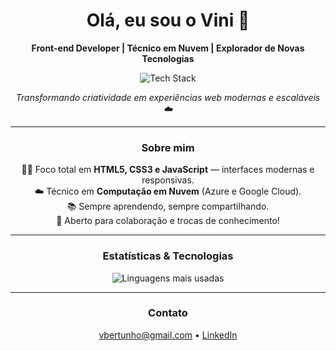 <h1 align="center">Olá, eu sou o Vini 👋</h1>

<p align="center">
  <b>Front-end Developer | Técnico em Nuvem | Explorador de Novas Tecnologias</b>
</p>

<p align="center">
  <img src="https://skillicons.dev/icons?i=html,css,js,ts,react,azure,gcp" alt="Tech Stack" />
</p>

<p align="center">
  <i>Transformando criatividade em experiências web modernas e escaláveis ☁️</i>
</p>

---

<h3 align="center">Sobre mim</h3>

<p align="center">
  👨‍💻 Foco total em <b>HTML5, CSS3 e JavaScript</b> — interfaces modernas e responsivas.<br>
  ☁️ Técnico em <b>Computação em Nuvem</b> (Azure e Google Cloud).<br>
  📚 Sempre aprendendo, sempre compartilhando.<br>
  🤝 Aberto para colaboração e trocas de conhecimento!
</p>

---

<h3 align="center">Estatísticas & Tecnologias</h3>

<p align="center">
  <img src="https://github-readme-stats.vercel.app/api/top-langs/?username=vinibertunho&layout=compact&langs_count=8&theme=dracula" alt="Linguagens mais usadas"/>
</p>

---

<h3 align="center">Contato</h3>

<p align="center">
  <a href="mailto:vbertunho@gamil.com">vbertunho@gmail.com</a> • 
  <a href="www.linkedin.com/in/vinicius-marcos-bertunho-da-silva-85172134a">LinkedIn</a>
</p>